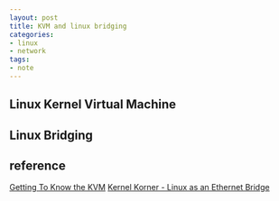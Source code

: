 ```yaml
---
layout: post
title: KVM and linux bridging
categories:
- linux
- network
tags:
- note
---
```


## Linux Kernel Virtual Machine

## Linux Bridging



## reference 
[Getting To Know the KVM](http://prefetch.net/blog/index.php/2009/06/19/getting-to-know-the-linux-kernel-virtualization-machine-kvm-presentation-slides/)
[Kernel Korner - Linux as an Ethernet Bridge](http://www.linuxjournal.com/article/8172)
